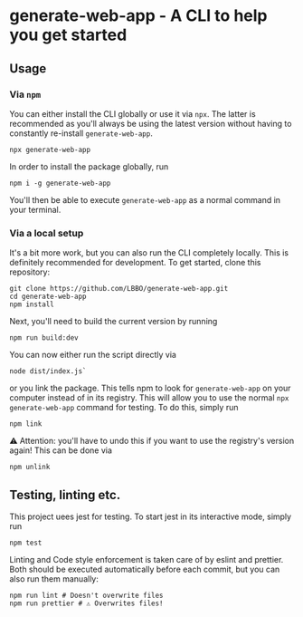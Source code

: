 # generate-web-app - A CLI to help you get started

## Usage

### Via `npm`

You can either install the CLI globally or use it via `npx`. The latter is recommended as you'll always be using the latest version without having to constantly re-install `generate-web-app`.

```
npx generate-web-app
```

In order to install the package globally, run

```
npm i -g generate-web-app
```

You'll then be able to execute `generate-web-app` as a normal command in your terminal.

### Via a local setup

It's a bit more work, but you can also run the CLI completely locally. This is definitely recommended for development. To get started, clone this repository:

```
git clone https://github.com/LBBO/generate-web-app.git
cd generate-web-app
npm install
```

Next, you'll need to build the current version by running

```
npm run build:dev
```

You can now either run the script directly via

```
node dist/index.js`
```

or you link the package. This tells npm to look for `generate-web-app` on your computer instead of in its registry. This will allow you to use the normal `npx generate-web-app` command for testing. To do this, simply run

```
npm link
```

⚠️ Attention: you'll have to undo this if you want to use the registry's version again! This can be done via

```
npm unlink
```

## Testing, linting etc.

This project uees jest for testing. To start jest in its interactive mode, simply run

```
npm test
```

Linting and Code style enforcement is taken care of by eslint and prettier. Both should be executed automatically before each commit, but you can also run them manually:

```
npm run lint # Doesn't overwrite files
npm run prettier # ⚠️ Overwrites files!
```
